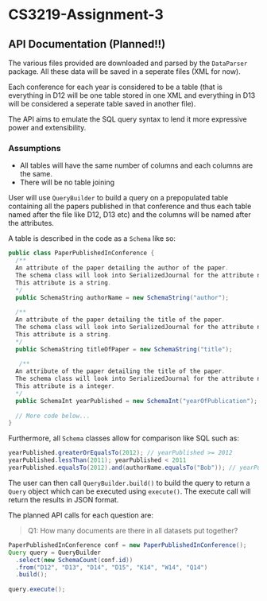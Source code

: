 # CS3219-Assignment-3

## API Documentation (Planned!!)

The various files provided are downloaded and parsed by the `DataParser` package. All these data will be saved in a seperate files
(XML for now). 

Each conference for each year is considered to be a table (that is everything in D12 will be one table stored in one
XML and everything in D13 will be considered a seperate table saved in another file).

The API aims to emulate the SQL query syntax to lend it more expressive power and extensibility.

### Assumptions

* All tables will have the same number of columns and each columns are the same.
* There will be no table joining

User will use `QueryBuilder` to build a query on a prepopulated table containing all the papers published in that conference and thus each table named after the file like D12, D13 etc) and the columns will be named after the attributes. 

A table is described in the code as a `Schema` like so:

```java
public class PaperPublishedInConference {
  /**
  An attribute of the paper detailing the author of the paper.
  The schema class will look into SerializedJournal for the attribute named "author"
  This attribute is a string.
  */
  public SchemaString authorName = new SchemaString("author");
  
  /**
  An attribute of the paper detailing the title of the paper.
  The schema class will look into SerializedJournal for the attribute named "title"
  This attribute is a string.
  */
  public SchemaString titleOfPaper = new SchemaString("title");
  
   /**
  An attribute of the paper detailing the title of the paper.
  The schema class will look into SerializedJournal for the attribute named "yearOfPublication"
  This attribute is a integer.
  */
  public SchemaInt yearPublished = new SchemaInt("yearOfPublication");
  
  // More code below...
}

```

Furthermore, all `Schema` classes allow for comparison like SQL such as:

```java
yearPublished.greaterOrEqualsTo(2012); // yearPublished >= 2012
yearPublished.lessThan(2011); yearPublished < 2011
yearPublished.equalsTo(2012).and(authorName.equalsTo("Bob")); // yearPublished = 2012 AND authorName = 'Bob'

```

The user can then call `QueryBuilder.build()` to build the query to return a `Query` object which can be executed using `execute()`.
The execute call will return the results in JSON format.

The planned API calls for each question are:

> Q1: How many documents are there in all datasets put together?
```java
PaperPublishedInConference conf = new PaperPublishedInConference();
Query query = QueryBuilder
  .select(new SchemaCount(conf.id))
  .from("D12", "D13", "D14", "D15", "K14", "W14", "Q14")
  .build();
  
query.execute();
```
